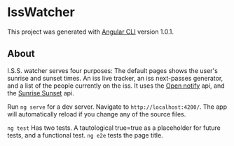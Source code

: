 # IssWatcher

This project was generated with [Angular CLI](https://github.com/angular/angular-cli) version 1.0.1.

## About

I.S.S. watcher serves four purposes: The default pages shows the user's sunrise and sunset times. An iss live tracker, an iss next-passes generator, and a list of the people currently on the iss. It uses the [Open notify](http://open-notify.org/Open-Notify-API/) api, and the [Sunrise Sunset](https://sunrise-sunset.org/api) api.

Run `ng serve` for a dev server. Navigate to `http://localhost:4200/`. The app will automatically reload if you change any of the source files.

`ng test` Has two tests. A tautological true=true as a placeholder for future tests, and a functional test.
`ng e2e` tests the page title.
